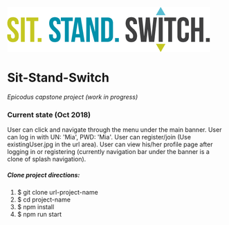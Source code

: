 ![alt-tag-here](/img/logotype.png)

# Sit-Stand-Switch
_Epicodus capstone project (work in progress)_

### Current state (Oct 2018)
User can click and navigate through the menu under the main banner.
User can log in with UN: 'Mia', PWD: 'Mia'.
User can register/join (Use existingUser.jpg in the url area).
User can view his/her profile page after logging in or registering (currently navigation bar under the banner is a clone of splash navigation).

##### Clone project directions:

1. $ git clone url-project-name
2. $ cd project-name
3. $ npm install
4. $ npm run start
